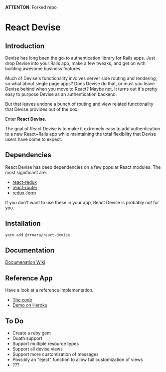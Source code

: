 **ATTENTON**: Forked repo

# React Devise

## Introduction

Devise has long been the go-to authentication library for Rails apps. Just drop Devise into your Rails app, make a few tweaks, and get on with building awesome business features. 

Much of Devise's functionality involves server side routing and rendering, so what about single page apps? Does Devise do that, or must you leave Devise behind when you move to React? Maybe not. It turns out it's pretty easy to purpose Devise as an authentication backend. 

But that leaves undone a bunch of routing and view related functionality that Devise provides out of the box.

Enter **React Devise**.

The goal of React Devise is to make it extremely easy to add authentication to a new React+Rails app while maintaining the total flexibility that Devise users have come to expect.

## Dependencies

React Devise has deep dependencies on a few popular React modules. The most significant are:

* [react-redux](https://github.com/reactjs/react-redux)
* [react-router](https://github.com/ReactTraining/react-router)
* [redux-form](https://github.com/erikras/redux-form)

If you don't want to use these in your app, React Devise is probably not for you.

## Installation

```
yarn add @rrnara/react-devise
```

## Documentation

[Documenation Wiki](https://github.com/timscott/react-devise/wiki/Home)

## Reference App

Have a look at a reference implementation.

* [The code](https://github.com/timscott/react-devise-sample)
* [Demo on Heroku](http://react-devise-sample.herokuapp.com/)

## To Do

* Create a ruby gem
* Ouath support
* Support multiple resource types
* Support all devise views
* Support more customization of messages
* Possibly an "eject" function to allow full customization of views
* ???
